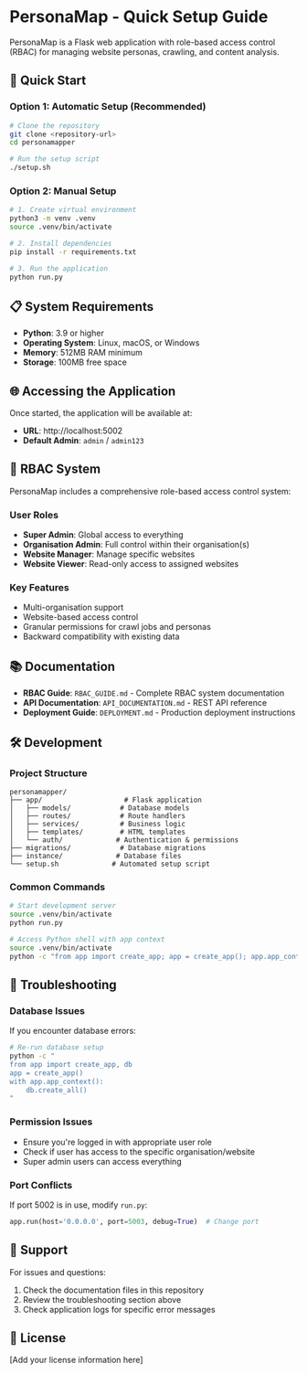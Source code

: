 # PersonaMap - Quick Setup Guide

PersonaMap is a Flask web application with role-based access control (RBAC) for managing website personas, crawling, and content analysis.

## 🚀 Quick Start

### Option 1: Automatic Setup (Recommended)
```bash
# Clone the repository
git clone <repository-url>
cd personamapper

# Run the setup script
./setup.sh
```

### Option 2: Manual Setup
```bash
# 1. Create virtual environment
python3 -m venv .venv
source .venv/bin/activate

# 2. Install dependencies
pip install -r requirements.txt

# 3. Run the application
python run.py
```

## 📋 System Requirements

- **Python**: 3.9 or higher
- **Operating System**: Linux, macOS, or Windows
- **Memory**: 512MB RAM minimum
- **Storage**: 100MB free space

## 🌐 Accessing the Application

Once started, the application will be available at:
- **URL**: http://localhost:5002
- **Default Admin**: `admin` / `admin123`

## 🔑 RBAC System

PersonaMap includes a comprehensive role-based access control system:

### User Roles
- **Super Admin**: Global access to everything
- **Organisation Admin**: Full control within their organisation(s)  
- **Website Manager**: Manage specific websites
- **Website Viewer**: Read-only access to assigned websites

### Key Features
- Multi-organisation support
- Website-based access control
- Granular permissions for crawl jobs and personas
- Backward compatibility with existing data

## 📚 Documentation

- **RBAC Guide**: `RBAC_GUIDE.md` - Complete RBAC system documentation
- **API Documentation**: `API_DOCUMENTATION.md` - REST API reference
- **Deployment Guide**: `DEPLOYMENT.md` - Production deployment instructions

## 🛠️ Development

### Project Structure
```
personamapper/
├── app/                    # Flask application
│   ├── models/            # Database models
│   ├── routes/            # Route handlers
│   ├── services/          # Business logic
│   ├── templates/         # HTML templates
│   └── auth/             # Authentication & permissions
├── migrations/            # Database migrations
├── instance/             # Database files
└── setup.sh             # Automated setup script
```

### Common Commands
```bash
# Start development server
source .venv/bin/activate
python run.py

# Access Python shell with app context
source .venv/bin/activate
python -c "from app import create_app; app = create_app(); app.app_context().push()"
```

## 🔧 Troubleshooting

### Database Issues
If you encounter database errors:
```bash
# Re-run database setup
python -c "
from app import create_app, db
app = create_app()
with app.app_context():
    db.create_all()
"
```

### Permission Issues
- Ensure you're logged in with appropriate user role
- Check if user has access to the specific organisation/website
- Super admin users can access everything

### Port Conflicts
If port 5002 is in use, modify `run.py`:
```python
app.run(host='0.0.0.0', port=5003, debug=True)  # Change port
```

## 🤝 Support

For issues and questions:
1. Check the documentation files in this repository
2. Review the troubleshooting section above
3. Check application logs for specific error messages

## 📄 License

[Add your license information here]

